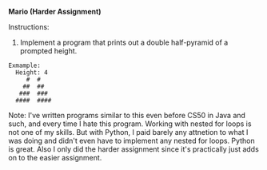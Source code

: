 **Mario (Harder Assignment)**

Instructions:  
  1. Implement a program that prints out a double half-pyramid of a prompted height.
  
```
Exmample: 
  Height: 4
     #  #
    ##  ##
   ###  ###
  ####  ####
```

Note: I've written programs similar to this even before CS50 in Java and such, and every time I hate this program. Working with nested for loops is not one of my skills. But with Python, I paid barely any attnetion to what I was doing and didn't even have to implement any nested for loops. Python is great. Also I only did the harder assignment since it's practically just adds on to the easier assignment.
